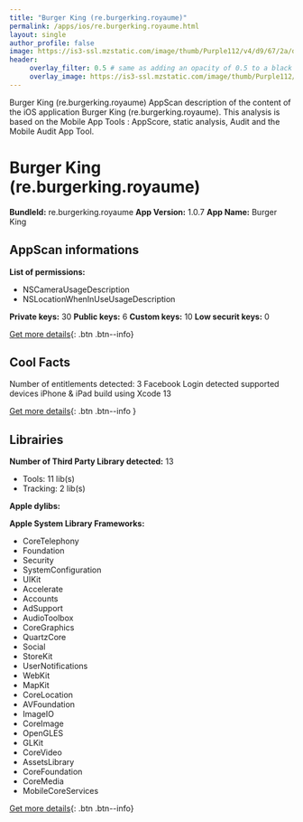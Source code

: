 ```yaml
---
title: "Burger King (re.burgerking.royaume)"
permalink: /apps/ios/re.burgerking.royaume.html
layout: single
author_profile: false
image: https://is3-ssl.mzstatic.com/image/thumb/Purple112/v4/d9/67/2a/d9672acd-0e6f-8ddc-b81a-09d168551e57/AppIcon-0-0-1x_U007emarketing-0-0-0-10-0-0-sRGB-0-0-0-GLES2_U002c0-512MB-85-220-0-0.png/512x512bb.jpg
header: 
     overlay_filter: 0.5 # same as adding an opacity of 0.5 to a black background
     overlay_image: https://is3-ssl.mzstatic.com/image/thumb/Purple112/v4/d9/67/2a/d9672acd-0e6f-8ddc-b81a-09d168551e57/AppIcon-0-0-1x_U007emarketing-0-0-0-10-0-0-sRGB-0-0-0-GLES2_U002c0-512MB-85-220-0-0.png/512x512bb.jpg
---
```

Burger King (re.burgerking.royaume) AppScan description of the content of the iOS application Burger King (re.burgerking.royaume). This analysis is based on the Mobile App Tools : AppScore, static analysis, Audit and the Mobile Audit App Tool.

# Burger King (re.burgerking.royaume)

**BundleId:** re.burgerking.royaume
**App Version:** 1.0.7
**App Name:** Burger King


## AppScan informations 

**List of permissions:** 
- NSCameraUsageDescription
- NSLocationWhenInUseUsageDescription
  
  
**Private keys:** 30
**Public keys:** 6
**Custom keys:** 10
**Low securit keys:** 0
  
[Get more details](/pricing.html){: .btn .btn--info}

## Cool Facts

Number of entitlements detected: 3
Facebook Login detected
supported devices iPhone & iPad
build using Xcode 13
  
[Get more details](/pricing.html){: .btn .btn--info }

## Librairies 
**Number of Third Party Library detected:** 13
- Tools: 11 lib(s)
- Tracking: 2 lib(s)


**Apple dylibs:**


**Apple System Library Frameworks:**
- CoreTelephony
- Foundation
- Security
- SystemConfiguration
- UIKit
- Accelerate
- Accounts
- AdSupport
- AudioToolbox
- CoreGraphics
- QuartzCore
- Social
- StoreKit
- UserNotifications
- WebKit
- MapKit
- CoreLocation
- AVFoundation
- ImageIO
- CoreImage
- OpenGLES
- GLKit
- CoreVideo
- AssetsLibrary
- CoreFoundation
- CoreMedia
- MobileCoreServices


  
[Get more details](/pricing.html){: .btn .btn--info}

